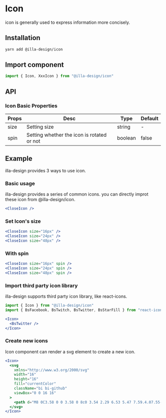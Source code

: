 # Icon

icon is generally used to express information more concisely.

## Installation

```bash
yarn add @illa-design/icon
```

## Import component

```jsx
import { Icon, XxxIcon } from "@illa-design/icon"
```

## API

### Icon Basic Properties

| Props | Desc                                       | Type    | Default |
| ----- | ------------------------------------------ | ------- | ------- |
| size  | Setting size                               | string  | -       |
| spin  | Setting whether the icon is rotated or not | boolean | false   |

## Example

illa-design provides 3 ways to use icon.

### Basic usage

illa-design provides a series of common icons. you can directly improt these icon from @illa-design/icon.

```jsx
<CloseIcon />
```

### Set Icon's size

```jsx
<CloseIcon size="16px" />
<CloseIcon size="24px" />
<CloseIcon size="48px" />
```

### With spin

```jsx
<CloseIcon size="16px" spin />
<CloseIcon size="24px" spin />
<CloseIcon size="48px" spin />
```

### Import third party icon library

illa-design supports third party icon library, like react-icons.

```jsx
import { Icon } from "@illa-design/icon"
import { BsFacebook, BsTwitch, BsTwitter, BsStarFill } from "react-icons/bs"

<Icon>
  <BsTwitter />
</Icon>
```

### Create new icons

Icon component can render a svg element to create a new icon.

```jsx
<Icon>
  <svg
    xmlns="http://www.w3.org/2000/svg"
    width="16"
    height="16"
    fill="currentColor"
    className="bi bi-github"
    viewBox="0 0 16 16"
  >
    <path d="M8 0C3.58 0 0 3.58 0 8c0 3.54 2.29 6.53 5.47 7.59.4.07.55-.17.55-.38 0-.19-.01-.82-.01-1.49-2.01.37-2.53-.49-2.69-.94-.09-.23-.48-.94-.82-1.13-.28-.15-.68-.52-.01-.53.63-.01 1.08.58 1.23.82.72 1.21 1.87.87 2.33.66.07-.52.28-.87.51-1.07-1.78-.2-3.64-.89-3.64-3.95 0-.87.31-1.59.82-2.15-.08-.2-.36-1.02.08-2.12 0 0 .67-.21 2.2.82.64-.18 1.32-.27 2-.27.68 0 1.36.09 2 .27 1.53-1.04 2.2-.82 2.2-.82.44 1.1.16 1.92.08 2.12.51.56.82 1.27.82 2.15 0 3.07-1.87 3.75-3.65 3.95.29.25.54.73.54 1.48 0 1.07-.01 1.93-.01 2.2 0 .21.15.46.55.38A8.012 8.012 0 0 0 16 8c0-4.42-3.58-8-8-8z" />
  </svg>
</Icon>
```
